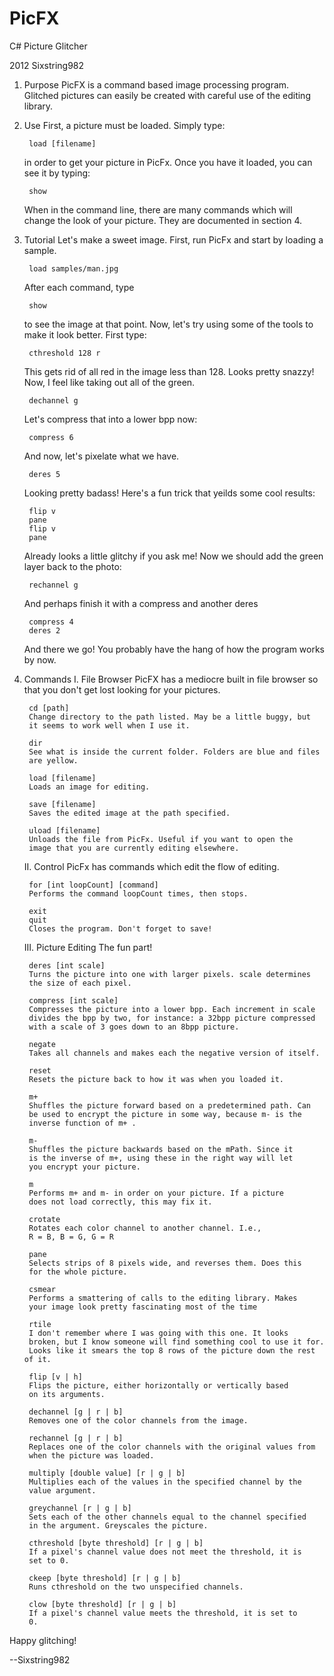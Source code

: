 PicFX
=====

C# Picture Glitcher

2012 Sixstring982

1. Purpose
	PicFX is a command based image processing program. Glitched pictures can
	easily be created with careful use of the editing library.
	
2. Use
	First, a picture must be loaded. Simply type:
	
		load [filename]
		
	in order to get your picture in PicFx. Once you have it loaded, you
	can see it by typing:
	
		show
	
	When in the command line, there are many commands which will change
	the look of your picture. They are documented in section 4.
	
3. Tutorial
	Let's make a sweet image. First, run PicFx and start by loading a sample.
	
		load samples/man.jpg
	
	After each command, type
	
		show
		
	to see the image at that point. Now, let's try using some of the tools
	to make it look better. First type:
	
		cthreshold 128 r
	
	This gets rid of all red in the image less than 128. Looks pretty snazzy!
	Now, I feel like taking out all of the green.
	
		dechannel g
		
	Let's compress that into a lower bpp now:
	
		compress 6
		
	And now, let's pixelate what we have.
	
		deres 5
		
	Looking pretty badass! Here's a fun trick that yeilds some cool results:
	
		flip v
		pane
		flip v
		pane
		
	Already looks a little glitchy if you ask me! Now we should add the green
	layer back to the photo:
	
		rechannel g
		
	And perhaps finish it with a compress and another deres
	
		compress 4
		deres 2
	
	And there we go! You probably have the hang of how the program works
	by now.
	
4. Commands
	I. File Browser
		PicFX has a mediocre built in file browser so that you don't get
		lost looking for your pictures. 
		
		cd [path]
		Change directory to the path listed. May be a little buggy, but
		it seems to work well when I use it.
		
		dir
		See what is inside the current folder. Folders are blue and files
		are yellow.
		
		load [filename]
		Loads an image for editing.
		
		save [filename]
		Saves the edited image at the path specified.
		
		uload [filename]
		Unloads the file from PicFx. Useful if you want to open the
		image that you are currently editing elsewhere.
		
	II. Control
		PicFx has commands which edit the flow of editing.
		
		for [int loopCount] [command]
		Performs the command loopCount times, then stops.
		
		exit
		quit
		Closes the program. Don't forget to save!
		
	III. Picture Editing
		The fun part!
		
		deres [int scale]
		Turns the picture into one with larger pixels. scale determines
		the size of each pixel.
		
		compress [int scale]
		Compresses the picture into a lower bpp. Each increment in scale
		divides the bpp by two, for instance: a 32bpp picture compressed
		with a scale of 3 goes down to an 8bpp picture.
		
		negate
		Takes all channels and makes each the negative version of itself.
		
		reset
		Resets the picture back to how it was when you loaded it.
		
		m+
		Shuffles the picture forward based on a predetermined path. Can
		be used to encrypt the picture in some way, because m- is the
		inverse function of m+ .
		
		m-
		Shuffles the picture backwards based on the mPath. Since it
		is the inverse of m+, using these in the right way will let
		you encrypt your picture.
		
		m
		Performs m+ and m- in order on your picture. If a picture
		does not load correctly, this may fix it.
		
		crotate
		Rotates each color channel to another channel. I.e., 
		R = B, B = G, G = R
		
		pane
		Selects strips of 8 pixels wide, and reverses them. Does this
		for the whole picture.
		
		csmear
		Performs a smattering of calls to the editing library. Makes
		your image look pretty fascinating most of the time
		
		rtile
		I don't remember where I was going with this one. It looks
		broken, but I know someone will find something cool to use it for.
		Looks like it smears the top 8 rows of the picture down the rest of it.
		
		flip [v | h]
		Flips the picture, either horizontally or vertically based
		on its arguments.
		
		dechannel [g | r | b]
		Removes one of the color channels from the image.
		
		rechannel [g | r | b]
		Replaces one of the color channels with the original values from
		when the picture was loaded.
		
		multiply [double value] [r | g | b]
		Multiplies each of the values in the specified channel by the
		value argument.
		
		greychannel [r | g | b]
		Sets each of the other channels equal to the channel specified
		in the argument. Greyscales the picture.
		
		cthreshold [byte threshold] [r | g | b]
		If a pixel's channel value does not meet the threshold, it is
		set to 0.
		
		ckeep [byte threshold] [r | g | b]
		Runs cthreshold on the two unspecified channels.
		
		clow [byte threshold] [r | g | b]
		If a pixel's channel value meets the threshold, it is set to
		0.
		
		
Happy glitching!

--Sixstring982
		
